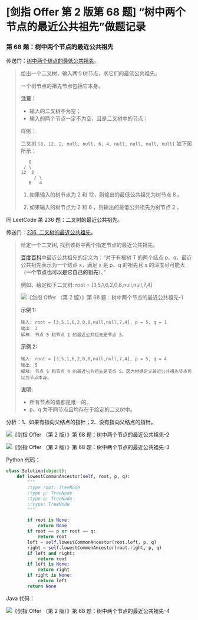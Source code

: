 # [剑指 Offer 第 2 版第 68 题] “树中两个节点的最近公共祖先”做题记录

### 第 68 题：树中两个节点的最近公共祖先

传送门：[树中两个结点的最低公共祖先](https://www.acwing.com/problem/content/84/)。

> 给出一个二叉树，输入两个树节点，求它们的最低公共祖先。
>
> 一个树节点的祖先节点包括它本身。
>
> **注意：**
>
> - 输入的二叉树不为空；
> - 输入的两个节点一定不为空，且是二叉树中的节点；
>
> 样例：
>
> 
> 二叉树 `[8, 12, 2, null, null, 6, 4, null, null, null, null]` 如下图所示：
> ```
>    8
>  / \
> 12  2
>      / \
>    6   4
> ```
> 1. 如果输入的树节点为 2 和 12，则输出的最低公共祖先为树节点 8 。
> 
> 2. 如果输入的树节点为 2 和 6 ，则输出的最低公共祖先为树节点 2 。

同 LeetCode 第 236 题：二叉树的最近公共祖先。

传送门：[236. 二叉树的最近公共祖先](https://leetcode-cn.com/problems/lowest-common-ancestor-of-a-binary-tree/)。

>给定一个二叉树, 找到该树中两个指定节点的最近公共祖先。
>
>[百度百科](https://baike.baidu.com/item/%E6%9C%80%E8%BF%91%E5%85%AC%E5%85%B1%E7%A5%96%E5%85%88/8918834?fr=aladdin)中最近公共祖先的定义为：“对于有根树 T 的两个结点 p、q，最近公共祖先表示为一个结点 x，满足 x 是 p、q 的祖先且 x 的深度尽可能大（**一个节点也可以是它自己的祖先**）。”
>
>例如，给定如下二叉树:  root = [3,5,1,6,2,0,8,null,null,7,4]
>
>![《剑指 Offer （第 2 版）》第 68 题：树中两个节点的最近公共祖先-1](https://liweiwei1419.github.io/images/sword-for-offer/68-1.jpg)
>
>**示例 1:**
>
>```
>输入: root = [3,5,1,6,2,0,8,null,null,7,4], p = 5, q = 1
>输出: 3
>解释: 节点 5 和节点 1 的最近公共祖先是节点 3。
>```
>
>**示例 2:**
>
>```
>输入: root = [3,5,1,6,2,0,8,null,null,7,4], p = 5, q = 4
>输出: 5
>解释: 节点 5 和节点 4 的最近公共祖先是节点 5。因为根据定义最近公共祖先节点可以为节点本身。
>```
>
>
>
>**说明:**
>
>- 所有节点的值都是唯一的。
>- p、q 为不同节点且均存在于给定的二叉树中。

分析：1、如果有指向父结点的指针；2、没有指向父结点的指针。

![《剑指 Offer （第 2 版）》第 68 题：树中两个节点的最近公共祖先-2](https://liweiwei1419.github.io/images/sword-for-offer/68-2.jpg)

![《剑指 Offer （第 2 版）》第 68 题：树中两个节点的最近公共祖先-3](https://liweiwei1419.github.io/images/sword-for-offer/68-3.jpg)

Python 代码：

```python
class Solution(object):
    def lowestCommonAncestor(self, root, p, q):
        """
        :type root: TreeNode
        :type p: TreeNode
        :type q: TreeNode
        :rtype: TreeNode
        """

        if root is None:
            return None
        if root == p or root == q:
            return root
        left = self.lowestCommonAncestor(root.left, p, q)
        right = self.lowestCommonAncestor(root.right, p, q)
        if left and right:
            return root
        if left is None:
            return right
        if right is None:
            return left
        return None
```

Java 代码：

![《剑指 Offer （第 2 版）》第 68 题：树中两个节点的最近公共祖先-4](https://liweiwei1419.github.io/images/sword-for-offer/68-4.jpg)

<script src='https://cdnjs.cloudflare.com/ajax/libs/mathjax/2.7.5/MathJax.js?config=TeX-MML-AM_CHTML' async></script>
<script type="text/x-mathjax-config">
MathJax.Hub.Config({
tex2jax: {
  inlineMath: [['$','$'], ['\\(','\\)']],
  processEscapes: true
  },
displayAlign : "left",
TeX: {
        equationNumbers: {
            autoNumber: "all",
            useLabelIds: true
        }
    },
    "HTML-CSS": {
        linebreaks: {
            automatic: true
        },
        scale: 100,
        styles: {
          ".MathJax_Display": {
            "text-align": "left",
            "width" : "auto",
            "margin": "10px 0px 10px 0px !important",
            "background-color": "#f5f5f5 !important",
            "border-radius": "3px !important",
            border:  "1px solid #ccc !important",
            padding: "5px 5px 5px 5px !important"
          },
          ".MathJax": {
            "background-color": "#f5f5f5 !important",
            padding: "2px 2px 2px 2px !important"
          }
        }
    },
    SVG: {
        linebreaks: {
            automatic: true
        }
    }
});
</script>

